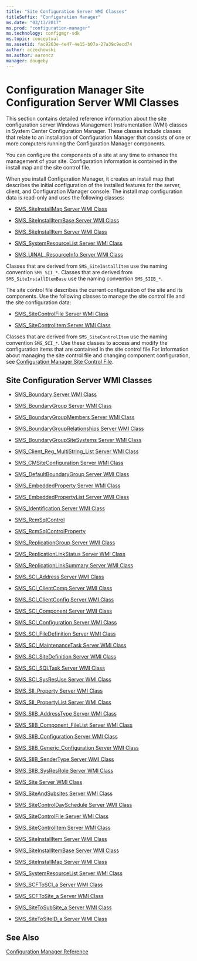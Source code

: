 ```yaml
---
title: "Site Configuration Server WMI Classes"
titleSuffix: "Configuration Manager"
ms.date: "03/13/2017"
ms.prod: "configuration-manager"
ms.technology: configmgr-sdk
ms.topic: conceptual
ms.assetid: fac9263e-4e47-4e15-b07a-27a39c9ecd74
author: aczechowski
ms.author: aaroncz
manager: dougeby
---
```

# Configuration Manager Site Configuration Server WMI Classes
This section contains detailed reference information about the site configuration server Windows Management Instrumentation (WMI) classes in System Center Configuration Manager. These classes include classes that relate to an installation of Configuration Manager that consists of one or more computers running the Configuration Manager components.  

 You can configure the components of a site at any time to enhance the management of your site. Configuration information is contained in the install map and the site control file.  

 When you install Configuration Manager, it creates an install map that describes the initial configuration of the installed features for the server, client, and Configuration Manager console. The install map configuration data is read-only and uses the following classes:  

-   [SMS_SiteInstallMap Server WMI Class](../../../../../develop/reference/core/servers/configure/sms_siteinstallmap-server-wmi-class.md)  

-   [SMS_SiteInstallItemBase Server WMI Class](../../../../../develop/reference/core/servers/configure/sms_siteinstallitembase-server-wmi-class.md)  

-   [SMS_SiteInstallItem Server WMI Class](../../../../../develop/reference/core/servers/configure/sms_siteinstallitem-server-wmi-class.md)  

-   [SMS_SystemResourceList Server WMI Class](../../../../../develop/reference/core/servers/configure/sms_systemresourcelist-server-wmi-class.md)  

-   [SMS_UINAL_ResourceInfo Server WMI Class](../../../../../develop/reference/misc/sms_uinal_resourceinfo-server-wmi-class.md)  

 Classes that are derived from `SMS_SiteInstallItem` use the naming convention `SMS_SII_*`**.** Classes that are derived from `SMS_SiteInstallItemBase` use the naming convention `SMS_SIIB_*`.  

 The site control file describes the current configuration of the site and its components. Use the following classes to manage the site control file and the site configuration data:  

-   [SMS_SiteControlFile Server WMI Class](../../../../../develop/reference/core/servers/configure/sms_sitecontrolfile-server-wmi-class.md)  

-   [SMS_SiteControlItem Server WMI Class](../../../../../develop/reference/core/servers/configure/sms_sitecontrolitem-server-wmi-class.md)  

 Classes that are derived from `SMS_SiteControlItem` use the naming convention `SMS_SCI_*`. Use these classes to access and modify the configuration items that are contained in the site control file.For information about managing the site control file and changing component configuration, see [Configuration Manager Site Control File](../../../../../develop/core/understand/site-control-file.md).  

## Site Configuration Server WMI Classes  

-   [SMS_Boundary Server WMI Class](../../../../../develop/reference/core/servers/configure/sms_boundary-server-wmi-class.md)  

-   [SMS_BoundaryGroup Server WMI Class](../../../../../develop/reference/core/servers/configure/sms_boundarygroup-server-wmi-class.md)  

-   [SMS_BoundaryGroupMembers Server WMI Class](../../../../../develop/reference/core/servers/configure/sms_boundarygroupmembers-server-wmi-class.md)  

-   [SMS_BoundaryGroupRelationships Server WMI Class](../../../../../develop/reference/core/servers/configure/sms-boundarygrouprelationships-server-wmi-class.md)

-   [SMS_BoundaryGroupSiteSystems Server WMI Class](../../../../../develop/reference/core/servers/configure/sms_boundarygroupsitesystems-server-wmi-class.md)  

-   [SMS_Client_Reg_MultiString_List Server WMI Class](../../../../../develop/reference/core/servers/configure/sms_client_reg_multistring_list-server-wmi-class.md)  

-   [SMS_CMSiteConfiguration Server WMI Class](../../../../../develop/reference/core/servers/configure/sms_cmsiteconfiguration-server-wmi-class.md)  

-   [SMS_DefaultBoundaryGroup Server WMI Class](../../../../../develop/reference/core/servers/configure/sms-defaultboundarygroup-server-wmi-class.md)

-   [SMS_EmbeddedProperty Server WMI Class](../../../../../develop/reference/core/servers/configure/sms_embeddedproperty-server-wmi-class.md)  

-   [SMS_EmbeddedPropertyList Server WMI Class](../../../../../develop/reference/core/servers/configure/sms_embeddedpropertylist-server-wmi-class.md)  

-   [SMS_Identification Server WMI Class](../../../../../develop/reference/core/servers/configure/sms_identification-server-wmi-class.md)  

-   [SMS_RcmSqlControl](../../../../../develop/reference/core/servers/configure/sms_rcmsqlcontrol-server-wmi-class.md)  

-   [SMS_RcmSqlControlProperty](../../../../../develop/reference/core/servers/configure/sms_rcmsqlcontrolproperty-server-wmi-class.md)  

-   [SMS_ReplicationGroup Server WMI Class](../../../../../develop/reference/core/servers/configure/sms_replicationgroup-server-wmi-class.md)  

-   [SMS_ReplicationLinkStatus Server WMI Class](../../../../../develop/reference/core/servers/configure/sms_replicationlinkstatus-server-wmi-class.md)  

-   [SMS_ReplicationLinkSummary Server WMI Class](../../../../../develop/reference/core/servers/configure/sms_replicationlinksummary-server-wmi-class.md)  

-   [SMS_SCI_Address Server WMI Class](../../../../../develop/reference/core/servers/configure/sms_sci_address-server-wmi-class.md)  

-   [SMS_SCI_ClientComp Server WMI Class](../../../../../develop/reference/core/servers/configure/sms_sci_clientcomp-server-wmi-class.md)  

-   [SMS_SCI_ClientConfig Server WMI Class](../../../../../develop/reference/core/servers/configure/sms_sci_clientconfig-server-wmi-class.md)  

-   [SMS_SCI_Component Server WMI Class](../../../../../develop/reference/core/servers/configure/sms_sci_component-server-wmi-class.md)  

-   [SMS_SCI_Configuration Server WMI Class](../../../../../develop/reference/core/servers/configure/sms_sci_configuration-server-wmi-class.md)  

-   [SMS_SCI_FileDefinition Server WMI Class](../../../../../develop/reference/core/servers/configure/sms_sci_filedefinition-server-wmi-class.md)  

-   [SMS_SCI_MaintenanceTask Server WMI Class](../../../../../develop/reference/core/servers/configure/sms_sci_maintenancetask-server-wmi-class.md)  

-   [SMS_SCI_SiteDefinition Server WMI Class](../../../../../develop/reference/core/servers/configure/sms_sci_sitedefinition-server-wmi-class.md)  

-   [SMS_SCI_SQLTask Server WMI Class](../../../../../develop/reference/core/servers/configure/sms_sci_sqltask-server-wmi-class.md)  

-   [SMS_SCI_SysResUse Server WMI Class](../../../../../develop/reference/core/servers/configure/sms_sci_sysresuse-server-wmi-class.md)  

-   [SMS_SII_Property Server WMI Class](../../../../../develop/reference/core/servers/configure/sms_sii_property-server-wmi-class.md)  

-   [SMS_SII_PropertyList Server WMI Class](../../../../../develop/reference/core/servers/configure/sms_sii_propertylist-server-wmi-class.md)  

-   [SMS_SIIB_AddressType Server WMI Class](../../../../../develop/reference/core/servers/configure/sms_siib_addresstype-server-wmi-class.md)  

-   [SMS_SIIB_Component_FileList Server WMI Class](../../../../../develop/reference/core/servers/configure/sms_siib_component_filelist-server-wmi-class.md)  

-   [SMS_SIIB_Configuration Server WMI Class](../../../../../develop/reference/core/servers/configure/sms_siib_configuration-server-wmi-class.md)  

-   [SMS_SIIB_Generic_Configuration Server WMI Class](../../../../../develop/reference/core/servers/configure/sms_siib_generic_configuration-server-wmi-class.md)  

-   [SMS_SIIB_SenderType Server WMI Class](../../../../../develop/reference/core/servers/configure/sms_siib_sendertype-server-wmi-class.md)  

-   [SMS_SIIB_SysResRole Server WMI Class](../../../../../develop/reference/core/servers/configure/sms_siib_sysresrole-server-wmi-class.md)  

-   [SMS_Site Server WMI Class](../../../../../develop/reference/core/servers/configure/sms_site-server-wmi-class.md)  

-   [SMS_SiteAndSubsites Server WMI Class](../../../../../develop/reference/core/servers/configure/sms_siteandsubsites-server-wmi-class.md)  

-   [SMS_SiteControlDaySchedule Server WMI Class](../../../../../develop/reference/core/servers/configure/sms_sitecontroldayschedule-server-wmi-class.md)  

-   [SMS_SiteControlFile Server WMI Class](../../../../../develop/reference/core/servers/configure/sms_sitecontrolfile-server-wmi-class.md)  

-   [SMS_SiteControlItem Server WMI Class](../../../../../develop/reference/core/servers/configure/sms_sitecontrolitem-server-wmi-class.md)  

-   [SMS_SiteInstallItem Server WMI Class](../../../../../develop/reference/core/servers/configure/sms_siteinstallitem-server-wmi-class.md)  

-   [SMS_SiteInstallItemBase Server WMI Class](../../../../../develop/reference/core/servers/configure/sms_siteinstallitembase-server-wmi-class.md)  

-   [SMS_SiteInstallMap Server WMI Class](../../../../../develop/reference/core/servers/configure/sms_siteinstallmap-server-wmi-class.md)  

-   [SMS_SystemResourceList Server WMI Class](../../../../../develop/reference/core/servers/configure/sms_systemresourcelist-server-wmi-class.md)  

-   [SMS_SCFToSCI_a Server WMI Class](../../../../../develop/reference/core/servers/configure/sms_scftosci_a-server-wmi-class.md)  

-   [SMS_SCFToSite_a Server WMI Class](../../../../../develop/reference/core/servers/configure/sms_scftosite_a-server-wmi-class.md)  

-   [SMS_SiteToSubSite_a Server WMI Class](../../../../../develop/reference/core/servers/configure/sms_sitetosubsite_a-server-wmi-class.md)  

-   [SMS_SiteToSiteID_a Server WMI Class](../../../../../develop/reference/core/servers/configure/sms_sitetositeid_a-server-wmi-class.md)  

## See Also  
 [Configuration Manager Reference](../../../../../develop/reference/configuration-manager-reference.md)
